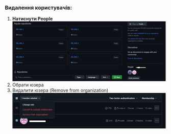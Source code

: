### Видалення користувачів:
1. **Натиснути People**
   ![People](people2.png)
2. Обрати юзера
3. Видалити юзера (Remove from organization)
   ![People2](people_del.png)
